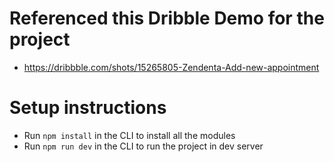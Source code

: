 # Referenced this Dribble Demo for the project
- https://dribbble.com/shots/15265805-Zendenta-Add-new-appointment

# Setup instructions
- Run <code>npm install</code> in the CLI to install all the modules
- Run <code>npm run dev</code> in the CLI to run the project in dev server